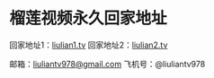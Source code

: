 # 榴莲视频永久回家地址

回家地址1：[liulian1.tv](https://liulian1.tv "liulian1.tv")
回家地址2：[liulian2.tv](https://liulian2.tv "liulian2.tv")


邮箱：liuliantv978@gmail.com
飞机号：@liuliantv978
